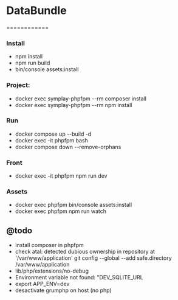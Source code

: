 # DataBundle
============


### Install
- npm install
- npm run build
- bin/console assets:install

### Project:
- docker exec symplay-phpfpm --rm composer install
- docker exec symplay-phpfpm --rm npm install 

### Run
- docker compose up --build -d
- docker exec -it phpfpm bash
- docker compose down --remove-orphans

### Front
- docker exec -it phpfpm npm run dev

### Assets
- docker exec phpfpm bin/console assets:install
- docker exec phpfpm npm run watch


@todo
-----
- install composer in phpfpm
- check atal: detected dubious ownership in repository at '/var/www/application'
        git config --global --add safe.directory /var/www/application
- lib/php/extensions/no-debug
- Environment variable not found: "DEV_SQLITE_URL
- export APP_ENV=dev
- desactivate grumphp on host (no php)